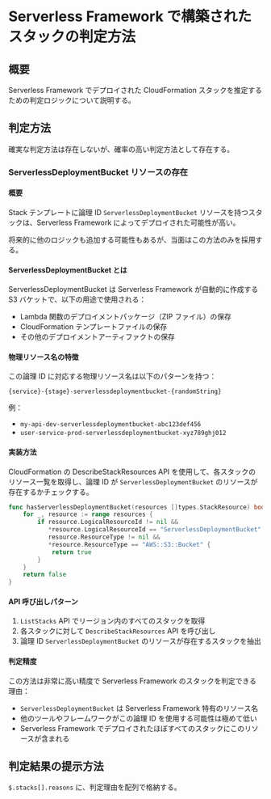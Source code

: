 # Serverless Framework で構築されたスタックの判定方法

## 概要

Serverless Framework でデプロイされた CloudFormation スタックを推定するための判定ロジックについて説明する。

## 判定方法

確実な判定方法は存在しないが、確率の高い判定方法として存在する。

### ServerlessDeploymentBucket リソースの存在

#### 概要

Stack テンプレートに論理 ID `ServerlessDeploymentBucket` リソースを持つスタックは、Serverless Framework によってデプロイされた可能性が高い。

将来的に他のロジックも追加する可能性もあるが、当面はこの方法のみを採用する。

#### ServerlessDeploymentBucket とは
ServerlessDeploymentBucket は Serverless Framework が自動的に作成する S3 バケットで、以下の用途で使用される：
- Lambda 関数のデプロイメントパッケージ（ZIP ファイル）の保存
- CloudFormation テンプレートファイルの保存
- その他のデプロイメントアーティファクトの保存

#### 物理リソース名の特徴
この論理 ID に対応する物理リソース名は以下のパターンを持つ：
```
{service}-{stage}-serverlessdeploymentbucket-{randomString}
```

例：
- `my-api-dev-serverlessdeploymentbucket-abc123def456`
- `user-service-prod-serverlessdeploymentbucket-xyz789ghj012`

#### 実装方法
CloudFormation の DescribeStackResources API を使用して、各スタックのリソース一覧を取得し、論理 ID が `ServerlessDeploymentBucket` のリソースが存在するかチェックする。

```go
func hasServerlessDeploymentBucket(resources []types.StackResource) bool {
    for _, resource := range resources {
        if resource.LogicalResourceId != nil && 
           *resource.LogicalResourceId == "ServerlessDeploymentBucket" &&
           resource.ResourceType != nil &&
           *resource.ResourceType == "AWS::S3::Bucket" {
            return true
        }
    }
    return false
}
```

#### API 呼び出しパターン
1. `ListStacks` API でリージョン内のすべてのスタックを取得
2. 各スタックに対して `DescribeStackResources` API を呼び出し
3. 論理 ID `ServerlessDeploymentBucket` のリソースが存在するスタックを抽出

#### 判定精度
この方法は非常に高い精度で Serverless Framework のスタックを判定できる理由：
- `ServerlessDeploymentBucket` は Serverless Framework 特有のリソース名
- 他のツールやフレームワークがこの論理 ID を使用する可能性は極めて低い
- Serverless Framework でデプロイされたほぼすべてのスタックにこのリソースが含まれる

## 判定結果の提示方法

`$.stacks[].reasons` に、判定理由を配列で格納する。
